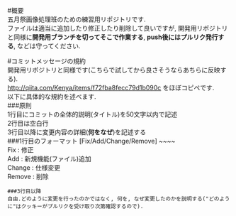 #概要  
五月祭画像処理班のための練習用リポジトリです.  
ファイルは適当に追加したり修正したり削除して良いですが, 開発用リポジトリと同様に**開発用ブランチを切ってそこで作業する**, **push後にはプルリク発行する**, などは守ってください.

#コミットメッセージの規約  
開発用リポジトリと同様です(こちらで試してから良さそうならあちらに反映する).  
http://qiita.com/Kenya/items/f72fba8fecc79d1b090c をほぼコピペです.  
以下に具体的な規約を述べます.  
###原則  
1行目にコミットの全体的説明(タイトル)を50文字以内で記述  
2行目は空白行  
3行目以降に変更内容の詳細(**何をなぜ**)を記述する  
###1行目のフォーマット
[Fix/Add/Change/Remove] ~~~~  
Fix : 修正  
Add : 新規機能(ファイル)追加  
Change : 仕様変更  
Remove : 削除  
~~~~ : タイトル. 文末にピリオドはつけず,"~の修正"のように[]内の単語の名詞を修飾する形にする.  
###3行目以降  
自由.どのように変更を行ったのかではなく, 何を, なぜ変更したのかを説明する("どのように"はクッキーがプルリクを受け取り次第確認するので).
